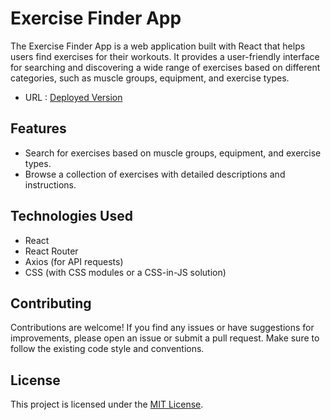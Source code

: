 
# Exercise Finder App
The Exercise Finder App is a web application built with React that helps users find exercises for their workouts. It provides a user-friendly interface for searching and discovering a wide range of exercises based on different categories, such as muscle groups, equipment, and exercise types.
- URL : [Deployed Version](https://exercise-finder-by-logicule.vercel.app/)


## Features

- Search for exercises based on muscle groups, equipment, and exercise types.
- Browse a collection of exercises with detailed descriptions and instructions.



 

## Technologies Used

- React
- React Router
- Axios (for API requests)
- CSS (with CSS modules or a CSS-in-JS solution)

## Contributing

Contributions are welcome! If you find any issues or have suggestions for improvements, please open an issue or submit a pull request. Make sure to follow the existing code style and conventions.

## License

This project is licensed under the [MIT License](LICENSE).
